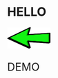 # HELLO


[<a href="index.html"><img src="img/go.png" width="100px" height="50px"></a>](index.html) <p style="font-size:25px;">DEMO</p>
